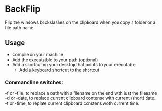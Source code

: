 # BackFlip
Flip the windows backslashes on the clipboard when you copy a folder or a file path name.
## Usage
* Compile on your machine
* Add the executatble to your path (optional)
* Add a shortcut on your desktop that points to your executable 
  * Add a keyboard shortcut to the shortcut

### Commandline switches:
-f or -file, to replace a path with a filename on the end with just the filename  
-d or -date, to replace current clipboard contense with current (short) date.  
-t or -time, to replate current clipboard constens woth current time.  
